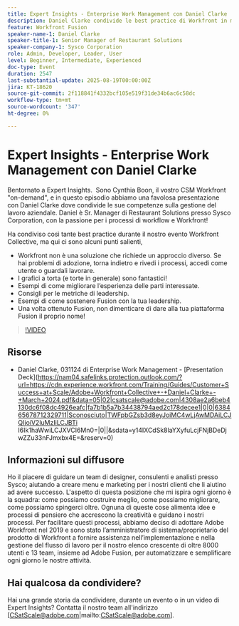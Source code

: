 ```yaml
---
title: Expert Insights - Enterprise Work Management con Daniel Clarke
description: Daniel Clarke condivide le best practice di Workfront in materia di gestione del lavoro aziendale, adozione, metriche di leadership e strategie di Fusion per il successo.
feature: Workfront Fusion
speaker-name-1: Daniel Clarke
speaker-title-1: Senior Manager of Restaurant Solutions
speaker-company-1: Sysco Corporation
role: Admin, Developer, Leader, User
level: Beginner, Intermediate, Experienced
doc-type: Event
duration: 2547
last-substantial-update: 2025-08-19T00:00:00Z
jira: KT-18620
source-git-commit: 2f118841f4332bcf105e519f31de34b6ac6c58dc
workflow-type: tm+mt
source-wordcount: '347'
ht-degree: 0%

---
```



# Expert Insights - Enterprise Work Management con Daniel Clarke

Bentornato a Expert Insights.  Sono Cynthia Boon, il vostro CSM Workfront &quot;on-demand&quot;, e in questo episodio abbiamo una favolosa presentazione con Daniel Clarke dove condivide le sue competenze sulla gestione del lavoro aziendale. Daniel è Sr. Manager di Restaurant Solutions presso Sysco Corporation, con la passione per i processi di workflow e Workfront!  

Ha condiviso così tante best practice durante il nostro evento Workfront Collective, ma qui ci sono alcuni punti salienti,
 
* Workfront non è una soluzione che richiede un approccio diverso. Se hai problemi di adozione, torna indietro e rivedi i processi, accedi come utente o guardali lavorare. 
* I grafici a torta (e torte in generale) sono fantastici! 
* Esempi di come migliorare l’esperienza delle parti interessate. 
* Consigli per le metriche di leadership. 
* Esempi di come sostenere Fusion con la tua leadership. 
* Una volta ottenuto Fusion, non dimenticare di dare alla tua piattaforma Fusion il proprio nome!  

>[!VIDEO](https://video.tv.adobe.com/v/3469898/?learn=on&enablevpops)

## Risorse

* Daniel Clarke, 031124 di Enterprise Work Management - [Presentation Deck](https://nam04.safelinks.protection.outlook.com/?url=https://cdn.experience.workfront.com/Training/Guides/Customer+Success+at+Scale/Adobe+Workfront+Collective+-+Daniel+Clarke+-+March+2024.pdf&data=05|02|csatscale@adobe.com|4308ae2a6beb4130dc6f08dc4926eafc|fa7b1b5a7b34438794aed2c178decee1|0|0|638465678712329711|Sconosciuto|TWFpbGZsb3d8eyJoiMC4wLjAwMDAiLCJQIjoiV2luMzIiLCJBTi I6Ik1haWwiLCJXVCI6Mn0=|0||&sdata=y14IXCdSk8laYXyfuLcjFNjBDeDjwZZu33nFJmxbx4E=&reserv=0) 

## Informazioni sul diffusore

Ho il piacere di guidare un team di designer, consulenti e analisti presso Sysco; aiutando a creare menu e marketing per i nostri clienti che li aiutino ad avere successo. L&#39;aspetto di questa posizione che mi ispira ogni giorno è la squadra: come possiamo costruire meglio, come possiamo migliorare, come possiamo spingerci oltre. Ognuna di queste cose alimenta idee e processi di pensiero che accrescono la creatività e guidano i nostri processi. Per facilitare questi processi, abbiamo deciso di adottare Adobe Workfront nel 2019 e sono stato l’amministratore di sistema/proprietario del prodotto di Workfront a fornire assistenza nell’implementazione e nella gestione del flusso di lavoro per il nostro elenco crescente di oltre 8000 utenti e 13 team, insieme ad Adobe Fusion, per automatizzare e semplificare ogni giorno le nostre attività. 

## Hai qualcosa da condividere?

Hai una grande storia da condividere, durante un evento o in un video di Expert Insights? Contatta il nostro team all&#39;indirizzo [CSatScale@adobe.com|mailto:CSatScale@adobe.com].


